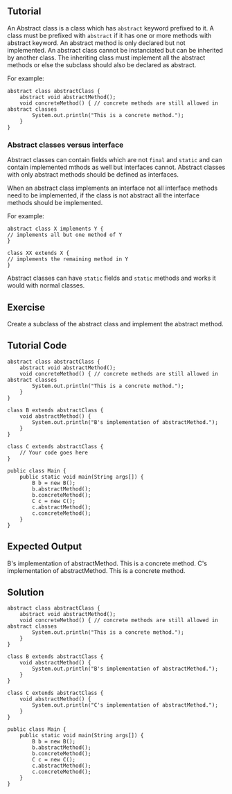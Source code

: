 Tutorial
--------
An Abstract class is a class which has `abstract` keyword prefixed to it. A class must be prefixed with `abstract` if it has one or more methods with abstract keyword. An abstract method is only declared but not implemented.
An abstract class cannot be instanciated but can be inherited by another class. The inheriting class must implement all the abstract methods or else the subclass should also be declared as abstract.

For example:

    abstract class abstractClass { 
        abstract void abstractMethod(); 
        void concreteMethod() { // concrete methods are still allowed in abstract classes 
            System.out.println("This is a concrete method."); 
        } 
    }

### Abstract classes versus interface

Abstract classes can contain fields which are not `final` and `static` and can contain implemented mthods as well but interfaces cannot. Abstract classes with only abstract methods should be defined as interfaces.

When an abstract class implements an interface not all interface methods need to be implemented, if the class is not abstract all the interface methods should be implemented.

For example:

    abstract class X implements Y {
    // implements all but one method of Y
    }

    class XX extends X {
    // implements the remaining method in Y
    }

Abstract classes can have `static` fields and `static` methods and works it would with normal classes. 


Exercise
--------

Create a subclass of the abstract class and implement the abstract method.

Tutorial Code
-------------

    abstract class abstractClass { 
        abstract void abstractMethod(); 
        void concreteMethod() { // concrete methods are still allowed in abstract classes 
            System.out.println("This is a concrete method."); 
        } 
    }

    class B extends abstractClass { 
        void abstractMethod() { 
            System.out.println("B's implementation of abstractMethod."); 
        } 
    }

    class C extends abstractClass { 
        // Your code goes here
    }

    public class Main { 
        public static void main(String args[]) { 
            B b = new B(); 
            b.abstractMethod(); 
            b.concreteMethod();
            C c = new C(); 
            c.abstractMethod(); 
            c.concreteMethod();
        } 
    }

Expected Output
---------------

B's implementation of abstractMethod.
This is a concrete method.
C's implementation of abstractMethod.
This is a concrete method.


Solution
--------

    abstract class abstractClass { 
        abstract void abstractMethod(); 
        void concreteMethod() { // concrete methods are still allowed in abstract classes 
            System.out.println("This is a concrete method."); 
        } 
    }

    class B extends abstractClass { 
        void abstractMethod() { 
            System.out.println("B's implementation of abstractMethod."); 
        } 
    }

    class C extends abstractClass { 
        void abstractMethod() { 
            System.out.println("C's implementation of abstractMethod."); 
        } 
    }

    public class Main { 
        public static void main(String args[]) { 
            B b = new B(); 
            b.abstractMethod(); 
            b.concreteMethod();
            C c = new C(); 
            c.abstractMethod(); 
            c.concreteMethod();
        } 
    }
